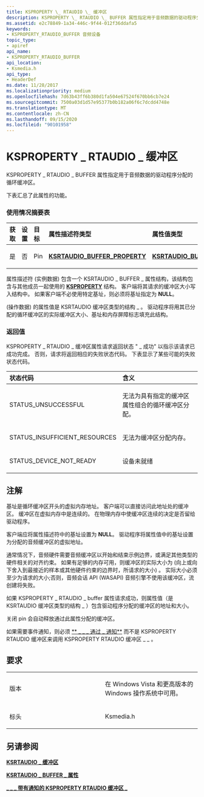 ```yaml
---
title: KSPROPERTY \_ RTAUDIO \_ 缓冲区
description: KSPROPERTY \_ RTAUDIO \_ BUFFER 属性指定用于音频数据的驱动程序分配的循环缓冲区。下表汇总了此属性的功能。
ms.assetid: e2c78849-1a34-446c-9f44-012f36ddafa5
keywords:
- KSPROPERTY_RTAUDIO_BUFFER 音频设备
topic_type:
- apiref
api_name:
- KSPROPERTY_RTAUDIO_BUFFER
api_location:
- Ksmedia.h
api_type:
- HeaderDef
ms.date: 11/28/2017
ms.localizationpriority: medium
ms.openlocfilehash: 7d63b43ff6b380d1fa504e67524f670bb6cb7e24
ms.sourcegitcommit: 7500a03d1d57e95377b0b182a06f6c7dcdd4748e
ms.translationtype: MT
ms.contentlocale: zh-CN
ms.lasthandoff: 09/15/2020
ms.locfileid: "90101958"
---
```

# <a name="ksproperty_rtaudio_buffer"></a>KSPROPERTY \_ RTAUDIO \_ 缓冲区


KSPROPERTY \_ RTAUDIO \_ BUFFER 属性指定用于音频数据的驱动程序分配的循环缓冲区。

下表汇总了此属性的功能。

### <a name="span-idusage_summary_tablespanspan-idusage_summary_tablespanspan-idusage_summary_tablespanusage-summary-table"></a><span id="Usage_Summary_Table"></span><span id="usage_summary_table"></span><span id="USAGE_SUMMARY_TABLE"></span>使用情况摘要表

<table>
<colgroup>
<col width="20%" />
<col width="20%" />
<col width="20%" />
<col width="20%" />
<col width="20%" />
</colgroup>
<thead>
<tr class="header">
<th align="left">获取</th>
<th align="left">设置</th>
<th align="left">目标</th>
<th align="left">属性描述符类型</th>
<th align="left">属性值类型</th>
</tr>
</thead>
<tbody>
<tr class="odd">
<td align="left"><p>是</p></td>
<td align="left"><p>否</p></td>
<td align="left"><p>Pin</p></td>
<td align="left"><p><a href="ksrtaudio-buffer-property.md" data-raw-source="[&lt;strong&gt;KSRTAUDIO_BUFFER_PROPERTY&lt;/strong&gt;](ksrtaudio-buffer-property.md)"><strong>KSRTAUDIO_BUFFER_PROPERTY</strong></a></p></td>
<td align="left"><p><a href="/windows-hardware/drivers/ddi/ksmedia/ns-ksmedia-ksrtaudio_buffer" data-raw-source="[&lt;strong&gt;KSRTAUDIO_BUFFER&lt;/strong&gt;](/windows-hardware/drivers/ddi/ksmedia/ns-ksmedia-ksrtaudio_buffer)"><strong>KSRTAUDIO_BUFFER</strong></a></p></td>
</tr>
</tbody>
</table>

 

属性描述符 (实例数据) 包含一个 KSRTAUDIO \_ BUFFER \_ 属性结构，该结构包含与其他成员一起使用的 [**KSPROPERTY**](/previous-versions/ff564262(v=vs.85)) 结构。 客户端将其请求的缓冲区大小写入结构中。 如果客户端不必使用特定基址，则必须将基址指定为 **NULL**。

 (操作数据) 的属性值是 KSRTAUDIO 缓冲区类型的结构 \_ 。 驱动程序将用其已分配的循环缓冲区的实际缓冲区大小、基址和内存屏障标志填充此结构。

### <a name="span-idreturn_valuespanspan-idreturn_valuespanspan-idreturn_valuespanreturn-value"></a><span id="Return_Value"></span><span id="return_value"></span><span id="RETURN_VALUE"></span>返回值

KSPROPERTY \_ RTAUDIO \_ 缓冲区属性请求返回状态 " \_ 成功" 以指示该请求已成功完成。 否则，请求将返回相应的失败状态代码。 下表显示了某些可能的失败状态代码。

<table>
<colgroup>
<col width="50%" />
<col width="50%" />
</colgroup>
<thead>
<tr class="header">
<th align="left">状态代码</th>
<th align="left">含义</th>
</tr>
</thead>
<tbody>
<tr class="odd">
<td align="left"><p>STATUS_UNSUCCESSFUL</p></td>
<td align="left"><p>无法为具有指定的缓冲区属性组合的循环缓冲区分配。</p></td>
</tr>
<tr class="even">
<td align="left"><p>STATUS_INSUFFICIENT_RESOURCES</p></td>
<td align="left"><p>无法为缓冲区分配内存。</p></td>
</tr>
<tr class="odd">
<td align="left"><p>STATUS_DEVICE_NOT_READY</p></td>
<td align="left"><p>设备未就绪</p></td>
</tr>
</tbody>
</table>

 

<a name="remarks"></a>注解
-------

基址是循环缓冲区开头的虚拟内存地址。 客户端可以直接访问此地址处的缓冲区。 缓冲区在虚拟内存中是连续的。 在物理内存中使缓冲区连续的决定是否留给驱动程序。

客户端应将属性描述符中的基址设置为 **NULL**。 驱动程序将属性值中的基址设置为分配的音频缓冲区的虚拟地址。

通常情况下，音频硬件需要音频缓冲区以开始和结束示例边界，或满足其他类型的硬件相关的对齐约束。 如果有足够的内存可用，则缓冲区的实际大小为 (向上或向下舍入到最接近的样本或其他硬件约束的边界时，所请求的大小) 。 实际大小必须至少为请求的大小;否则，音频会话 API (WASAPI) 音频引擎不使用该缓冲区，流创建将失败。

如果 KSPROPERTY \_ RTAUDIO \_ buffer 属性请求成功，则属性值（是 KSRTAUDIO 缓冲区类型的结构 \_ ）包含驱动程序分配的缓冲区的地址和大小。

关闭 pin 会自动释放通过此属性分配的缓冲区。

如果需要事件通知，则必须 [** \_ \_ \_ 通过 \_ 通知**](ksproperty-rtaudio-buffer-with-notification.md) 而不是 KSPROPERTY RTAUDIO 缓冲区来调用 KSPROPERTY RTAUDIO 缓冲区 \_ \_ 。

<a name="requirements"></a>要求
------------

<table>
<colgroup>
<col width="50%" />
<col width="50%" />
</colgroup>
<tbody>
<tr class="odd">
<td align="left"><p>版本</p></td>
<td align="left"><p>在 Windows Vista 和更高版本的 Windows 操作系统中可用。</p></td>
</tr>
<tr class="even">
<td align="left"><p>标头</p></td>
<td align="left">Ksmedia.h</td>
</tr>
</tbody>
</table>

## <a name="span-idsee_alsospansee-also"></a><span id="see_also"></span>另请参阅


[**KSRTAUDIO \_ 缓冲区**](/windows-hardware/drivers/ddi/ksmedia/ns-ksmedia-ksrtaudio_buffer)

[**KSRTAUDIO \_ BUFFER \_ 属性**](ksrtaudio-buffer-property.md)

[**\_ \_ \_ 带有通知的 KSPROPERTY RTAUDIO 缓冲区 \_**](ksproperty-rtaudio-buffer-with-notification.md)

